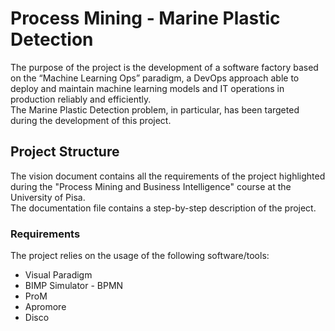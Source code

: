 

# Process Mining - Marine Plastic Detection
The purpose of the project is the development of a software factory based on the “Machine Learning Ops” paradigm, a DevOps approach able to deploy and maintain machine learning models and IT operations in production reliably and efficiently.<br>
The Marine Plastic Detection problem, in particular, has been targeted during the development of this project.

## Project Structure
The vision document contains all the requirements of the project highlighted during the "Process Mining and Business Intelligence" course at the University of Pisa.<br>
The documentation file contains a step-by-step description of the project.

### Requirements
The project relies on the usage of the following software/tools:
<ul>
<li>Visual Paradigm</li>
<li>BIMP Simulator - BPMN</li>
<li>ProM</li>
<li>Apromore</li>
<li>Disco</li>
</ul>